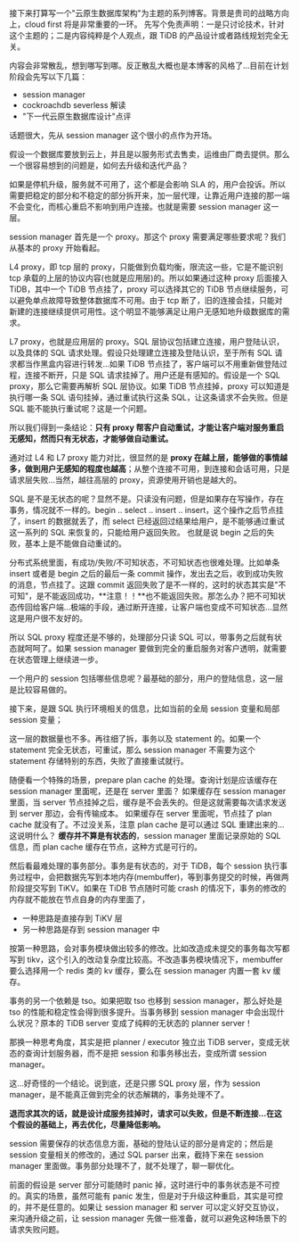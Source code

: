 接下来打算写一个"云原生数据库架构"为主题的系列博客。背景是贵司的战略方向上，cloud first 将是非常重要的一环。
先写个免责声明：一是只讨论技术，针对这个主题的；二是内容纯粹是个人观点，跟 TiDB 的产品设计或者路线规划完全无关。

内容会非常散乱，想到哪写到哪。反正散乱大概也是本博客的风格了...目前在计划阶段会先写以下几篇：

- session manager
- cockroachdb severless 解读
- "下一代云原生数据库设计"点评


话题很大，先从 session manager 这个很小的点作为开场。

假设一个数据库要放到云上，并且是以服务形式去售卖，运维由厂商去提供。那么一个很容易想到的问题是，如何去升级和迭代产品？

如果是停机升级，服务就不可用了，这个都是会影响 SLA 的，用户会投诉。所以需要把稳定的部分和不稳定的部分拆开来，加一层代理，让靠近用户连接的那一端不会变化，而核心重启不影响到用户连接。也就是需要 session manager 这一层。

session manager 首先是一个 proxy。那这个 proxy 需要满足哪些要求呢？我们从基本的 proxy 开始看起。

L4 proxy，即 tcp 层的 proxy，只能做到负载均衡，限流这一些，它是不能识别 tcp 承载的上层的协议内容(也就是应用层)的。所以如果通过这种 proxy 后面接入 TiDB，其中一个 TiDB 节点挂了，proxy 可以选择其它的 TiDB 节点继续服务，可以避免单点故障导致整体数据库不可用。由于 tcp 断了，旧的连接会挂，只能对新建的连接继续提供可用性。这个明显不能够满足让用户无感知地升级数据库的需求。

L7 proxy，也就是应用层的 proxy。SQL 层协议包括建立连接，用户登陆认识，以及具体的 SQL 请求处理。假设只处理建立连接及登陆认识，至于所有 SQL 请求都当作黑盒内容进行转发...如果 TiDB 节点挂了，客户端可以不用重新做登陆过程，连接不断开，只是 SQL 请求挂掉了。用户还是有感知的。假设是一个 SQL proxy，那么它需要再解析 SQL 层协议。如果 TiDB 节点挂掉，proxy 可以知道是执行哪一条 SQL 语句挂掉，通过重试执行这条 SQL，让这条请求不会失败。但是 SQL 能不能执行重试呢？这是一个问题。

所以我们得到一条结论：**只有 proxy 帮客户自动重试，才能让客户端对服务重启无感知，然而只有无状态，才能够做自动重试。**

通对过 L4 和 L7 proxy 能力对比，很显然的是 **proxy 在越上层，能够做的事情越多，做到用户无感知的程度也越高**；从整个连接不可用，到连接和会话可用，只是请求层失败...当然，越往高层的 proxy，资源使用开销也是越大的。

SQL 是不是无状态的呢？显然不是。只读没有问题，但是如果存在写操作，存在事务，情况就不一样的。begin .. select .. insert .. insert，这个操作之后节点挂了，insert 的数据就丢了，而 select 已经返回过结果给用户，是不能够通过重试这一系列的 SQL 来恢复的，只能给用户返回失败。
也就是说 begin 之后的失败，基本上是不能做自动重试的。

分布式系统里面，有成功/失败/不可知状态，不可知状态也很难处理。比如单条 insert 或者是 begin 之后的最后一条 commit 操作，发出去之后，收到成功失败的消息，节点挂了。这跟 commit 返回失败了是不一样的，这时的状态其实是"不可知"，是不能返回成功，**注意！！**也不能返回失败。那怎么办？把不可知状态传回给客户端...极端的手段，通过断开连接，让客户端也变成不可知状态...显然这是用户很不友好的。

所以 SQL proxy 程度还是不够的，处理部分只读 SQL 可以，带事务之后就有状态就呵呵了。如果 session manager 要做到完全的重启服务对客户透明，就需要在状态管理上继续进一步。

一个用户的 session 包括哪些信息呢？最基础的部分，用户的登陆信息，这一层是比较容易做的。

接下来，是跟 SQL 执行环境相关的信息，比如当前的全局 session 变量和局部 session 变量；

这一层的数据量也不多。再往细了拆，事务以及 statement 的。如果一个 statement 完全无状态，可重试，那么 session manager 不需要为这个 statement 存储特别的东西，失败了直接重试就行。

随便看一个特殊的场景，prepare plan cache 的处理。查询计划是应该缓存在 session manager 里面呢，还是在 server 里面？ 如果缓存在 session manager 里面，当 server 节点挂掉之后，缓存是不会丢失的。但是这就需要每次请求发送到 server 那边，会有传输成本。
如果缓存在 server 里面呢，节点挂了 plan cache 就没有了。不过没关系，注意 plan cache 是可以通过 SQL 重建出来的... 这说明什么？ **缓存并不算是有状态的**，session manager 里面记录原始的 SQL 信息，而 plan cache 缓存在节点，这种方式是可行的。

然后看最难处理的事务部分。事务是有状态的，对于 TiDB，每个 session 执行事务过程中，会把数据先写到本地内存(membuffer)，等到事务提交的时候，再做两阶段提交写到 TiKV。如果在 TiDB 节点随时可能 crash 的情况下，事务的修改的内存就不能放在节点自身的内存里面了，

- 一种思路是直接存到 TiKV 层
- 另一种思路是存到 session manager 中

按第一种思路，会对事务模块做出较多的修改。比如改造成未提交的事务每次写都写到 tikv，这个引入的改动复杂度比较高。不改造事务模块情况下，membuffer 要么选择用一个 redis 类的 kv 缓存，要么在 session manager 内置一套 kv 缓存。

事务的另一个依赖是 tso。如果把取 tso 也移到 session manager，那么好处是 tso 的性能和稳定性会得到很多提升。当事务移到 session manager 中会出现什么状况？原本的 TiDB server 变成了纯粹的无状态的 planner server！

那换一种思考角度，其实是把 planner / executor 独立出 TiDB server，变成无状态的查询计划服务器，而不是把 session 和事务移出去，变成所谓 session manager。

这...好奇怪的一个结论。说到底，还是只挪 SQL proxy 层，作为 session manager，是不能真正做到完全的状态解耦的，事务处理不了。

**退而求其次的话，就是设计成服务挂掉时，请求可以失败，但是不断连接...在这个假设的基础上，再去优化，尽量降低影响。**

session 需要保存的状态信息方面，基础的登陆认证的部分是肯定的；然后是 session 变量相关的修改的，通过 SQL parser 出来，截持下来在 session manager 里面做。事务部分处理不了，就不处理了，聊一聊优化。

前面的假设是 server 部分可能随时 panic 掉，这时进行中的事务状态是不可控的。真实的场景，虽然可能有 panic 发生，但是对于升级这种重启，其实是可控的，并不是任意的。如果让 session manager 和 server 可以定义好交互协议，来沟通升级之前，让 session manager 先做一些准备，就可以避免这种场景下的请求失败问题。
